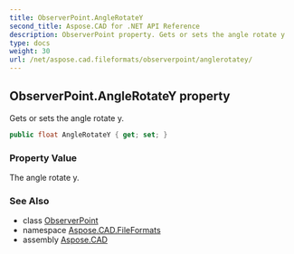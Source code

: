 ```yaml
---
title: ObserverPoint.AngleRotateY
second_title: Aspose.CAD for .NET API Reference
description: ObserverPoint property. Gets or sets the angle rotate y
type: docs
weight: 30
url: /net/aspose.cad.fileformats/observerpoint/anglerotatey/
---
```

## ObserverPoint.AngleRotateY property

Gets or sets the angle rotate y.

```csharp
public float AngleRotateY { get; set; }
```

### Property Value

The angle rotate y.

### See Also

* class [ObserverPoint](../)
* namespace [Aspose.CAD.FileFormats](../../observerpoint/)
* assembly [Aspose.CAD](../../../)


